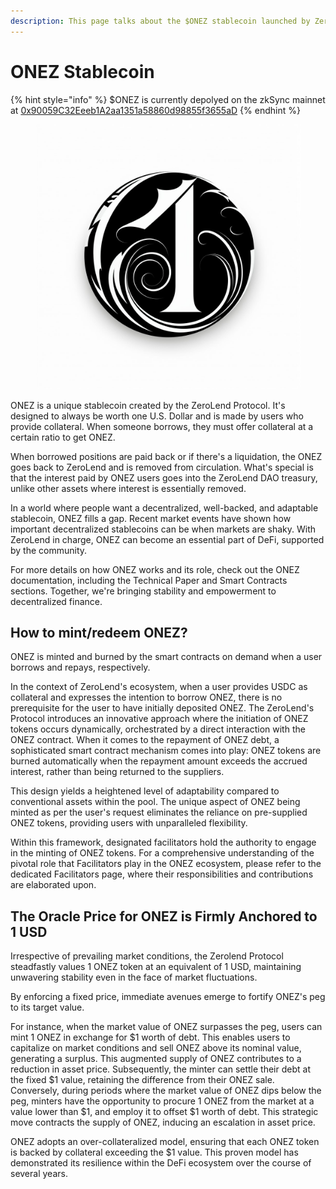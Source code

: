 ```yaml
---
description: This page talks about the $ONEZ stablecoin launched by ZeroLend
---
```


# ONEZ Stablecoin

{% hint style="info" %}
$ONEZ is currently depolyed on the zkSync mainnet at [0x90059C32Eeeb1A2aa1351a58860d98855f3655aD](https://explorer.zksync.io/address/0x90059C32Eeeb1A2aa1351a58860d98855f3655aD)
{% endhint %}

<figure><img src="../.gitbook/assets/image (2) (1).png" alt=""><figcaption></figcaption></figure>

ONEZ is a unique stablecoin created by the ZeroLend Protocol. It's designed to always be worth one U.S. Dollar and is made by users who provide collateral. When someone borrows, they must offer collateral at a certain ratio to get ONEZ.

When borrowed positions are paid back or if there's a liquidation, the ONEZ goes back to ZeroLend and is removed from circulation. What's special is that the interest paid by ONEZ users goes into the ZeroLend DAO treasury, unlike other assets where interest is essentially removed.

In a world where people want a decentralized, well-backed, and adaptable stablecoin, ONEZ fills a gap. Recent market events have shown how important decentralized stablecoins can be when markets are shaky. With ZeroLend in charge, ONEZ can become an essential part of DeFi, supported by the community.

For more details on how ONEZ works and its role, check out the ONEZ documentation, including the Technical Paper and Smart Contracts sections. Together, we're bringing stability and empowerment to decentralized finance.

## How to mint/redeem ONEZ?

ONEZ is minted and burned by the smart contracts on demand when a user borrows and repays, respectively.

In the context of ZeroLend's ecosystem, when a user provides USDC as collateral and expresses the intention to borrow ONEZ, there is no prerequisite for the user to have initially deposited ONEZ. The ZeroLend's Protocol introduces an innovative approach where the initiation of ONEZ tokens occurs dynamically, orchestrated by a direct interaction with the ONEZ contract. When it comes to the repayment of ONEZ debt, a sophisticated smart contract mechanism comes into play: ONEZ tokens are burned automatically when the repayment amount exceeds the accrued interest, rather than being returned to the suppliers.

This design yields a heightened level of adaptability compared to conventional assets within the pool. The unique aspect of ONEZ being minted as per the user's request eliminates the reliance on pre-supplied ONEZ tokens, providing users with unparalleled flexibility.

Within this framework, designated facilitators hold the authority to engage in the minting of ONEZ tokens. For a comprehensive understanding of the pivotal role that Facilitators play in the ONEZ ecosystem, please refer to the dedicated Facilitators page, where their responsibilities and contributions are elaborated upon.

## The Oracle Price for ONEZ is Firmly Anchored to 1 USD

Irrespective of prevailing market conditions, the Zerolend Protocol steadfastly values 1 ONEZ token at an equivalent of 1 USD, maintaining unwavering stability even in the face of market fluctuations.

By enforcing a fixed price, immediate avenues emerge to fortify ONEZ's peg to its target value.

For instance, when the market value of ONEZ surpasses the peg, users can mint 1 ONEZ in exchange for $1 worth of debt. This enables users to capitalize on market conditions and sell ONEZ above its nominal value, generating a surplus. This augmented supply of ONEZ contributes to a reduction in asset price. Subsequently, the minter can settle their debt at the fixed $1 value, retaining the difference from their ONEZ sale. Conversely, during periods where the market value of ONEZ dips below the peg, minters have the opportunity to procure 1 ONEZ from the market at a value lower than $1, and employ it to offset $1 worth of debt. This strategic move contracts the supply of ONEZ, inducing an escalation in asset price.

ONEZ adopts an over-collateralized model, ensuring that each ONEZ token is backed by collateral exceeding the $1 value. This proven model has demonstrated its resilience within the DeFi ecosystem over the course of several years.
